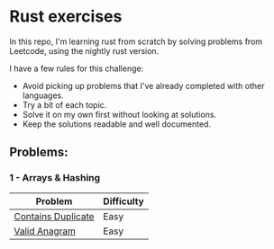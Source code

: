 # Rust exercises

In this repo, I'm learning rust from scratch by solving problems from Leetcode, using the nightly rust version.

I have a few rules for this challenge:

- Avoid picking up problems that I've already completed with other languages.
- Try a bit of each topic.
- Solve it on my own first without looking at solutions.
- Keep the solutions readable and well documented.

## Problems:

### 1 - Arrays & Hashing

| Problem | Difficulty |
|---|---|
| [Contains Duplicate](https://leetcode.com/problems/contains-duplicate/) | Easy |
| [Valid Anagram](https://leetcode.com/problems/valid-anagram/) | Easy |
